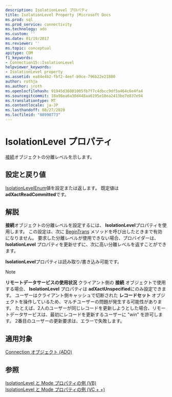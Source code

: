 ```yaml
---
description: IsolationLevel プロパティ
title: IsolationLevel Property |Microsoft Docs
ms.prod: sql
ms.prod_service: connectivity
ms.technology: ado
ms.custom: ''
ms.date: 01/19/2017
ms.reviewer: ''
ms.topic: conceptual
apitype: COM
f1_keywords:
- Connection15::IsolationLevel
helpviewer_keywords:
- IsolationLevel property
ms.assetid: ea84e4b2-fbf2-4eef-b9ce-796b22e21800
author: rothja
ms.author: jroth
ms.openlocfilehash: 91945d36801005fb7f7c4dbcc9df5a464c6e4fa4
ms.sourcegitcommit: 18a98ea6a30d448aa6195e10ea2413be7e837e94
ms.translationtype: MT
ms.contentlocale: ja-JP
ms.lasthandoff: 08/27/2020
ms.locfileid: "88990773"
---
```

# <a name="isolationlevel-property"></a>IsolationLevel プロパティ
[接続](./connection-object-ado.md)オブジェクトの分離レベルを示します。  
  
## <a name="settings-and-return-values"></a>設定と戻り値  
 [IsolationLevelEnum](./isolationlevelenum.md)値を設定または返します。 既定値は **adXactReadCommitted**です。  
  
## <a name="remarks"></a>解説  
 **接続**オブジェクトの分離レベルを設定するには、 **IsolationLevel**プロパティを使用します。 この設定は、次に [BeginTrans](./begintrans-committrans-and-rollbacktrans-methods-ado.md) メソッドを呼び出したときまで有効になりません。 要求した分離レベルが使用できない場合、プロバイダーは、 **IsolationLevel** プロパティを更新せずに、次に高い分離レベルを返すことができます。  
  
 **IsolationLevel**プロパティは読み取り/書き込み可能です。  
  
> [!NOTE]
>  **リモートデータサービスの使用状況** クライアント側の **接続** オブジェクトで使用する場合、 **IsolationLevel** プロパティは **adXactUnspecified**にのみ設定できます。 ユーザーはクライアント側キャッシュで切断された **レコードセット** オブジェクトを操作しているため、マルチユーザーの問題が発生する可能性があります。 たとえば、2人のユーザーが同じレコードを更新しようとした場合、リモートデータサービスは、最初にレコードを更新するユーザーに "win" を許可します。 2番目のユーザーの更新要求は、エラーで失敗します。  
  
## <a name="applies-to"></a>適用対象  
 [Connection オブジェクト (ADO)](./connection-object-ado.md)  
  
## <a name="see-also"></a>参照  
 [IsolationLevel と Mode プロパティの例 (VB)](./isolationlevel-and-mode-properties-example-vb.md)   
 [IsolationLevel と Mode プロパティの例 (VC + +)](./isolationlevel-and-mode-properties-example-vc.md)